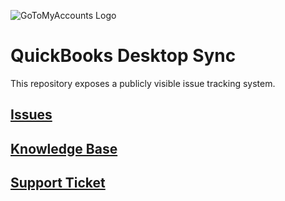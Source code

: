 ![GoToMyAccounts Logo](https://gtma.s3.amazonaws.com/images-public/logos/gtma_logo_150.png)
# QuickBooks Desktop Sync

This repository exposes a publicly visible issue tracking system.

## [Issues](https://github.com/gtmadev/QuickBooks-Desktop-Sync/issues)
## <a target="_blank" href="https://help.gotomyaccounts.com">Knowledge Base</a>
## <a target="_blank" href="https://gotomyaccounts.freshdesk.com">Support Ticket</a>
